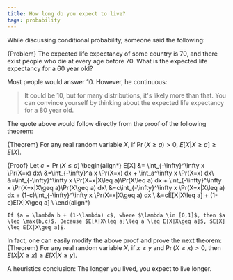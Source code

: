 ```yaml
---
title: How long do you expect to live?
tags: probability
---
```


While  discussing conditional probability, someone said the following: 

{Problem}
    The expected life expectancy of some country is 70, and there exist people who die at every age before 70. What is the expected life expectancy for a 60 year old?

Most people would answer 10. However, he continuous:

> It could be 10, but for many distributions, it's likely more than that. You can convince yourself by thinking about the expected life expectancy for a 80 year old.

The quote above would follow directly from the proof of the following theorem:

{Theorem}
    For any real random variable $X$, if $\Pr(X\geq a)>0$, $E[X|X\geq a] \geq E[X]$.
 
{Proof}
    Let $c = \Pr(X\leq a)$ 
    \begin{align*}
    E[X] &= \int_{-\infty}^\infty x \Pr(X=x) dx\\
     &=\int_{-\infty}^a x \Pr(X=x) dx + \int_a^\infty x \Pr(X=x) dx\\
     &=\int_{-\infty}^\infty x \Pr(X=x|X\leq a)\Pr(X\leq a) dx + \int_{-\infty}^\infty x \Pr(X=x|X\geq a)\Pr(X\geq a) dx\\
     &=c\int_{-\infty}^\infty x \Pr(X=x|X\leq a) dx + (1-c)\int_{-\infty}^\infty x \Pr(X=x|X\geq a) dx \\
     &=cE[X|X\leq a] + (1-c)E[X|X\geq a] \\
    \end{align*}

    If $a = \lambda b + (1-\lambda) c$, where $\lambda \in [0,1]$, then $a \leq \max(b,c)$. Because $E[X|X\leq a]\leq a \leq E[X|X\geq a]$, $E[X] \leq E[X|X\geq a]$. 

In fact, one can easily modify the above proof and prove the next theorem:
{Theorem}
    For any real random variable $X$, if $x\geq y$ and $\Pr(X\geq x)>0$, then $E[X|X\geq x] \geq E[X|X\geq y]$. 

A heuristics conclusion: The longer you lived, you expect to live longer.